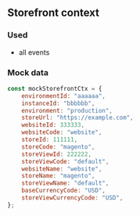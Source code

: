 ## Storefront context

### Used

-   all events

### Mock data

```javascript
const mockStorefrontCtx = {
    environmentId: "aaaaaa",
    instanceId: "bbbbbb",
    environment: "production",
    storeUrl: "https://example.com",
    websiteId: 333333,
    websiteCode: "website",
    storeId: 111111,
    storeCode: "magento",
    storeViewId: 222222,
    storeViewCode: "default",
    websiteName: "website",
    storeName: "magento",
    storeViewName: "default",
    baseCurrencyCode: "USD",
    storeViewCurrencyCode: "USD",
};
```
